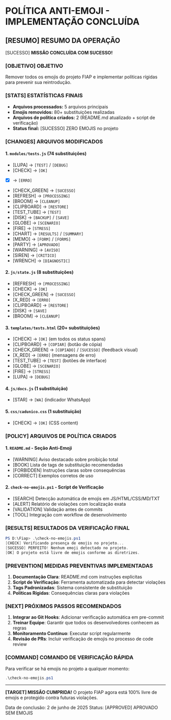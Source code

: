 # POLÍTICA ANTI-EMOJI - IMPLEMENTAÇÃO CONCLUÍDA

## [RESUMO] RESUMO DA OPERAÇÃO

[SUCESSO] **MISSÃO CONCLUÍDA COM SUCESSO!**

### [OBJETIVO] OBJETIVO
Remover todos os emojis do projeto FIAP e implementar políticas rígidas para prevenir sua reintrodução.

### [STATS] ESTATÍSTICAS FINAIS
- **Arquivos processados:** 5 arquivos principais
- **Emojis removidos:** 80+ substituições realizadas
- **Arquivos de política criados:** 2 (README.md atualizado + script de verificação)
- **Status final:** [SUCESSO] ZERO EMOJIS no projeto

### [CHANGES] ARQUIVOS MODIFICADOS

#### 1. `modules/tests.js` (74 substituições)
- [LUPA] → `[TEST]` / `[DEBUG]`
- [CHECK] → `[OK]`
- [X] → `[ERRO]`
- [CHECK_GREEN] → `[SUCESSO]`
- [REFRESH] → `[PROCESSING]`
- [BROOM] → `[CLEANUP]`
- [CLIPBOARD] → `[RESTORE]`
- [TEST_TUBE] → `[TEST]`
- [DISK] → `[BACKUP]` / `[SAVE]`
- [GLOBE] → `[SCENARIO]`
- [FIRE] → `[STRESS]`
- [CHART] → `[RESULTS]` / `[SUMMARY]`
- [MEMO] → `[FORM]` / `[FORMS]`
- [PARTY] → `[APROVADO]`
- [WARNING] → `[AVISO]`
- [SIREN] → `[CRITICO]`
- [WRENCH] → `[DIAGNOSTIC]`

#### 2. `js/state.js` (8 substituições)
- [REFRESH] → `[PROCESSING]`
- [CHECK] → `[OK]`
- [CHECK_GREEN] → `[SUCESSO]`
- [X_RED] → `[ERRO]`
- [CLIPBOARD] → `[RESTORE]`
- [DISK] → `[SAVE]`
- [BROOM] → `[CLEANUP]`

#### 3. `templates/tests.html` (20+ substituições)
- [CHECK] → `[OK]` (em todos os status spans)
- [CLIPBOARD] → `[COPIAR]` (botão de cópia)
- [CHECK_GREEN] → `[COPIADO]` / `[SUCESSO]` (feedback visual)
- [X_RED] → `[ERRO]` (mensagens de erro)
- [TEST_TUBE] → `[TEST]` (botões de interface)
- [GLOBE] → `[SCENARIO]`
- [FIRE] → `[STRESS]`
- [LUPA] → `[DEBUG]`

#### 4. `js/docs.js` (1 substituição)
- [STAR] → `[WA]` (indicador WhatsApp)

#### 5. `css/cadunico.css` (1 substituição)
- [CHECK] → `[OK]` (CSS content)

### [POLICY] ARQUIVOS DE POLÍTICA CRIADOS

#### 1. `README.md` - Seção Anti-Emoji
- [WARNING] Aviso destacado sobre proibição total
- [BOOK] Lista de tags de substituição recomendadas
- [FORBIDDEN] Instruções claras sobre consequências
- [CORRECT] Exemplos corretos de uso

#### 2. `check-no-emojis.ps1` - Script de Verificação
- [SEARCH] Detecção automática de emojis em JS/HTML/CSS/MD/TXT
- [ALERT] Relatório de violações com localização exata
- [VALIDATION] Validação antes de commits
- [TOOL] Integração com workflow de desenvolvimento

### [RESULTS] RESULTADOS DA VERIFICAÇÃO FINAL

```powershell
PS D:\Fiap> .\check-no-emojis.ps1
[CHECK] Verificando presença de emojis no projeto...
[SUCESSO] PERFEITO! Nenhum emoji detectado no projeto.
[OK] O projeto está livre de emojis conforme as diretrizes.
```

### [PREVENTION] MEDIDAS PREVENTIVAS IMPLEMENTADAS

1. **Documentação Clara**: README.md com instruções explícitas
2. **Script de Verificação**: Ferramenta automatizada para detectar violações
3. **Tags Padronizadas**: Sistema consistente de substituição
4. **Políticas Rígidas**: Consequências claras para violações

### [NEXT] PRÓXIMOS PASSOS RECOMENDADOS

1. **Integrar ao Git Hooks**: Adicionar verificação automática em pre-commit
2. **Treinar Equipe**: Garantir que todos os desenvolvedores conhecem as regras
3. **Monitoramento Contínuo**: Executar script regularmente
4. **Revisão de PRs**: Incluir verificação de emojis no processo de code review

### [COMMAND] COMANDO DE VERIFICAÇÃO RÁPIDA

Para verificar se há emojis no projeto a qualquer momento:
```powershell
.\check-no-emojis.ps1
```

---

**[TARGET] MISSÃO CUMPRIDA!**
O projeto FIAP agora está 100% livre de emojis e protegido contra futuras violações.

Data de conclusão: 2 de junho de 2025
Status: [APPROVED] APROVADO SEM EMOJIS
